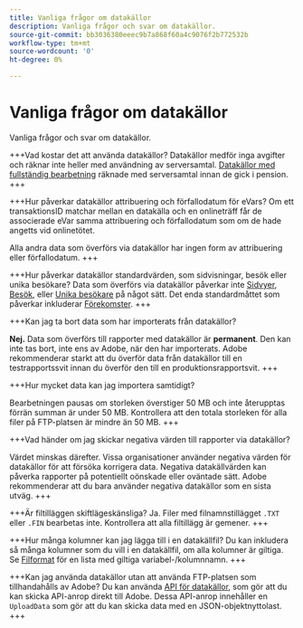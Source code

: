```yaml
---
title: Vanliga frågor om datakällor
description: Vanliga frågor och svar om datakällor.
source-git-commit: bb3036380eeec9b7a868f60a4c9076f2b772532b
workflow-type: tm+mt
source-wordcount: '0'
ht-degree: 0%

---
```


# Vanliga frågor om datakällor

Vanliga frågor och svar om datakällor.

+++Vad kostar det att använda datakällor?
Datakällor medför inga avgifter och räknar inte heller med användning av serversamtal. [Datakällor med fullständig bearbetning](full-processing-eol.md) räknade med serversamtal innan de gick i pension.
+++

+++Hur påverkar datakällor attribuering och förfallodatum för eVars?
Om ett transaktionsID matchar mellan en datakälla och en onlineträff får de associerade eVar samma attribuering och förfallodatum som om de hade angetts vid onlinetötet.

Alla andra data som överförs via datakällor har ingen form av attribuering eller förfallodatum.
+++

+++Hur påverkar datakällor standardvärden, som sidvisningar, besök eller unika besökare?
Data som överförs via datakällor påverkar inte [Sidvyer](/help/components/metrics/page-views.md), [Besök](/help/components/metrics/visits.md), eller [Unika besökare](/help/components/metrics/unique-visitors.md) på något sätt. Det enda standardmåttet som påverkar inkluderar [Förekomster](/help/components/metrics/occurrences.md).
+++

+++Kan jag ta bort data som har importerats från datakällor?

**Nej.** Data som överförs till rapporter med datakällor är **permanent**. Den kan inte tas bort, inte ens av Adobe, när den har importerats. Adobe rekommenderar starkt att du överför data från datakällor till en testrapportssvit innan du överför den till en produktionsrapportsvit.
+++

+++Hur mycket data kan jag importera samtidigt?

Bearbetningen pausas om storleken överstiger 50 MB och inte återupptas förrän summan är under 50 MB. Kontrollera att den totala storleken för alla filer på FTP-platsen är mindre än 50 MB.
+++

+++Vad händer om jag skickar negativa värden till rapporter via datakällor?

Värdet minskas därefter. Vissa organisationer använder negativa värden för datakällor för att försöka korrigera data. Negativa datakällvärden kan påverka rapporter på potentiellt oönskade eller oväntade sätt. Adobe rekommenderar att du bara använder negativa datakällor som en sista utväg.
+++

+++Är filtilläggen skiftlägeskänsliga?
Ja. Filer med filnamnstillägget `.TXT` eller `.FIN` bearbetas inte. Kontrollera att alla filtillägg är gemener.
+++

+++Hur många kolumner kan jag lägga till i en datakällfil?
Du kan inkludera så många kolumner som du vill i en datakällfil, om alla kolumner är giltiga. Se [Filformat](file-format.md) för en lista med giltiga variabel-/kolumnnamn.
+++

+++Kan jag använda datakällor utan att använda FTP-platsen som tillhandahålls av Adobe?
Du kan använda [API för datakällor](https://developer.adobe.com/analytics-apis/docs/1.4/guides/data-sources/), som gör att du kan skicka API-anrop direkt till Adobe. Dessa API-anrop innehåller en `UploadData` som gör att du kan skicka data med en JSON-objektnyttolast.
+++
